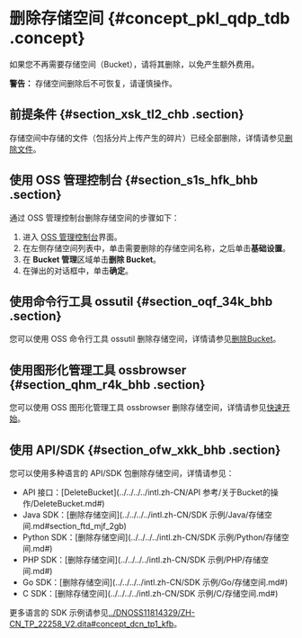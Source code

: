 # 删除存储空间 {#concept_pkl_qdp_tdb .concept}

如果您不再需要存储空间（Bucket），请将其删除，以免产生额外费用。

**警告：** 存储空间删除后不可恢复，请谨慎操作。

## 前提条件 {#section_xsk_tl2_chb .section}

存储空间中存储的文件（包括分片上传产生的碎片）已经全部删除，详情请参见[删除文件](intl.zh-CN/快速入门/删除文件.md#)。

## 使用 OSS 管理控制台 {#section_s1s_hfk_bhb .section}

通过 OSS 管理控制台删除存储空间的步骤如下：

1.  进入 [OSS 管理控制台](https://oss.console.aliyun.com/)界面。
2.  在左侧存储空间列表中，单击需要删除的存储空间名称，之后单击**基础设置**。
3.  在 **Bucket 管理**区域单击**删除 Bucket**。
4.  在弹出的对话框中，单击**确定**。

## 使用命令行工具 ossutil {#section_oqf_34k_bhb .section}

您可以使用 OSS 命令行工具 ossutil 删除存储空间，详情请参见[删除Bucket](../../../../intl.zh-CN/常用工具/命令行工具ossutil/有关Bucket的命令.md#section_wmp_z2l_xgb)。

## 使用图形化管理工具 ossbrowser {#section_qhm_r4k_bhb .section}

您可以使用 OSS 图形化管理工具 ossbrowser 删除存储空间，详情请参见[快速开始](../../../../intl.zh-CN/常用工具/图形化管理工具ossbrowser/快速开始.md#)。

## 使用 API/SDK {#section_ofw_xkk_bhb .section}

您可以使用多种语言的 API/SDK 包删除存储空间，详情请参见：

-   API 接口：[DeleteBucket](../../../../intl.zh-CN/API 参考/关于Bucket的操作/DeleteBucket.md#)
-   Java SDK：[删除存储空间](../../../../intl.zh-CN/SDK 示例/Java/存储空间.md#section_ftd_mjf_2gb)
-   Python SDK：[删除存储空间](../../../../intl.zh-CN/SDK 示例/Python/存储空间.md#)
-   PHP SDK：[删除存储空间](../../../../intl.zh-CN/SDK 示例/PHP/存储空间.md#)
-   Go SDK：[删除存储空间](../../../../intl.zh-CN/SDK 示例/Go/存储空间.md#)
-   C SDK：[删除存储空间](../../../../intl.zh-CN/SDK 示例/C/存储空间.md#)

更多语言的 SDK 示例请参见[../DNOSS11814329/ZH-CN\_TP\_22258\_V2.dita\#concept\_dcn\_tp1\_kfb](../DNOSS11814329/ZH-CN_TP_22258_V2.dita#concept_dcn_tp1_kfb)。

